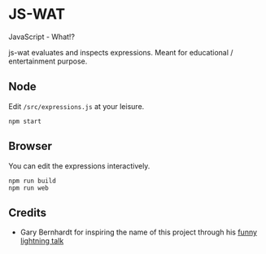 # JS-WAT
JavaScript - What!?

js-wat evaluates and inspects expressions.
Meant for educational / entertainment purpose.

## Node
Edit `/src/expressions.js` at your leisure.

    npm start

## Browser
You can edit the expressions interactively.

    npm run build
    npm run web

## Credits

 * Gary Bernhardt for inspiring the name of this project through his
 [funny lightning talk](https://www.destroyallsoftware.com/talks/wat)
